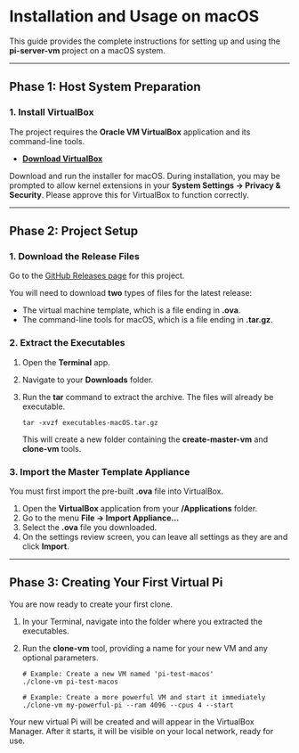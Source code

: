 # Installation and Usage on macOS

This guide provides the complete instructions for setting up and using the **pi-server-vm** project on a macOS system.

---

## Phase 1: Host System Preparation

### 1. Install VirtualBox

The project requires the **Oracle VM VirtualBox** application and its command-line tools.

- **[Download VirtualBox](https://www.virtualbox.org/wiki/Downloads)**

Download and run the installer for macOS. During installation, you may be prompted to allow kernel extensions in your **System Settings -> Privacy & Security**. Please approve this for VirtualBox to function correctly.

---

## Phase 2: Project Setup

### 1. Download the Release Files

Go to the [GitHub Releases page](https://github.com/HenkVanHoek/pi-server-vm/releases/latest) for this project.

You will need to download **two** types of files for the latest release:
-   The virtual machine template, which is a file ending in **.ova**.
-   The command-line tools for macOS, which is a file ending in **.tar.gz**.

### 2. Extract the Executables

1.  Open the **Terminal** app.
2.  Navigate to your **Downloads** folder.
3.  Run the **tar** command to extract the archive. The files will already be executable.

        tar -xvzf executables-macOS.tar.gz

    This will create a new folder containing the **create-master-vm** and **clone-vm** tools.

### 3. Import the Master Template Appliance

You must first import the pre-built **.ova** file into VirtualBox.

1.  Open the **VirtualBox** application from your **/Applications** folder.
2.  Go to the menu **File -> Import Appliance...**
3.  Select the **.ova** file you downloaded.
4.  On the settings review screen, you can leave all settings as they are and click **Import**.

---

## Phase 3: Creating Your First Virtual Pi

You are now ready to create your first clone.

1.  In your Terminal, navigate into the folder where you extracted the executables.
2.  Run the **clone-vm** tool, providing a name for your new VM and any optional parameters.

        # Example: Create a new VM named 'pi-test-macos'
        ./clone-vm pi-test-macos

        # Example: Create a more powerful VM and start it immediately
        ./clone-vm my-powerful-pi --ram 4096 --cpus 4 --start

Your new virtual Pi will be created and will appear in the VirtualBox Manager. After it starts, it will be visible on your local network, ready for use.
